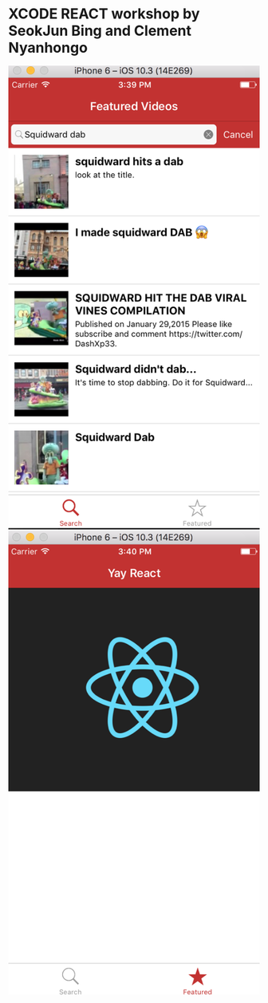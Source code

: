 # XCODE REACT workshop by SeokJun Bing and Clement Nyanhongo

![](./images/search.png)
![](./images/featured.png)
